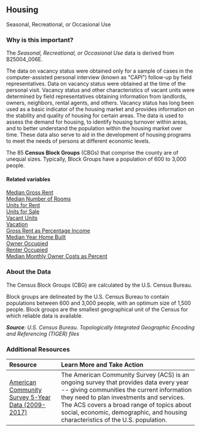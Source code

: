 ## Housing
Seasonal, Recreational, or Occasional Use

### Why is this important?
The *Seasonal, Recreational, or Occasional Use* data is derived from B25004_006E. 

The data on vacancy status were obtained only for a sample of cases in the computer-assisted personal interview (known as "CAPI") follow-up by field representatives. Data on vacancy status were obtained at the time of the personal visit. Vacancy status and other characteristics of vacant units were determined by field representatives obtaining information from landlords, owners, neighbors, rental agents, and others.
Vacancy status has long been used as a basic indicator of the housing market and provides information on the stability and quality of housing for certain areas. The data is used to assess the demand for housing, to identify housing turnover within areas, and to better understand the population within the housing market over time. These data also serve to aid in the development of housing programs to meet the needs of persons at different economic levels.

The 85 **Census Block Groups** (CBGs) that comprise the county are of unequal sizes. Typically, Block Groups have a population of 600 to 3,000 people.

#### Related variables
<a href="javascript:void(0)" onclick="model.metricId = 'm14'">Median Gross Rent</a>  
<a href="javascript:void(0)" onclick="model.metricId = 'm15'">Median Number of Rooms</a>  
<a href="javascript:void(0)" onclick="model.metricId = 'm16'">Units for Rent</a>  
<a href="javascript:void(0)" onclick="model.metricId = 'm17'">Units for Sale</a>  
<a href="javascript:void(0)" onclick="model.metricId = 'm18'">Vacant Units</a>  
<a href="javascript:void(0)" onclick="model.metricId = 'm30'">Vacation</a>  
<a href="javascript:void(0)" onclick="model.metricId = 'm47'">Gross Rent as Percentage Income</a>  
<a href="javascript:void(0)" onclick="model.metricId = 'm51'">Median Year Home Built</a>  
<a href="javascript:void(0)" onclick="model.metricId = 'm52'">Owner Occupied</a>  
<a href="javascript:void(0)" onclick="model.metricId = 'm53'">Renter Occupied</a>  
<a href="javascript:void(0)" onclick="model.metricId = 'm63'">Median Monthly Owner Costs as Percent</a>  

### About the Data
The Census Block Groups (CBG) are calculated by the U.S. Census Bureau.

Block groups are delineated by the U.S. Census Bureau to contain populations between 600 and 3,000 people, with an optimum size of 1,500 people. Block groups are the smallest geographical unit of the Census for which reliable data is available.

_**Source**: U.S. Census Bureau. Topologically Integrated Geographic Encoding and Referencing (TIGER) files_

### Additional Resources
|Resource | Learn More and Take Action | 
|:--- | :--- |
|[American Community Survey 5-Year Data (2009-2017)](https://www.census.gov/data/developers/data-sets/acs-5year.html)| The American Community Survey (ACS) is an ongoing survey that provides data every year -- giving communities the current information they need to plan investments and services. The ACS covers a broad range of topics about social, economic, demographic, and housing characteristics of the U.S. population.
